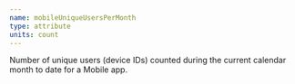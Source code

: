 ```yaml
---
name: mobileUniqueUsersPerMonth
type: attribute
units: count
---
```


Number of unique users (device IDs) counted during the current calendar month to date for a Mobile app.